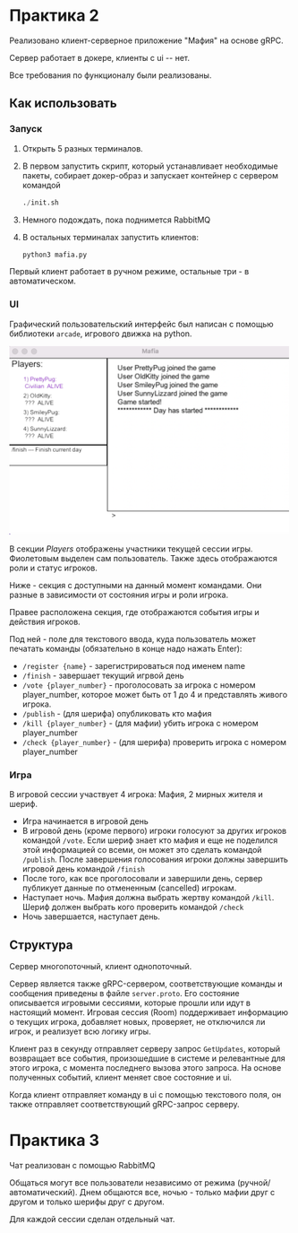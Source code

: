 # Практика 2

Реализовано клиент-серверное приложение "Мафия" на основе gRPC. 

Сервер работает в докере, клиенты с ui -- нет. 

Все требования по функционалу были реализованы.

## Как использовать

### Запуск

1. Открыть 5 разных терминалов.
2. В первом запустить скрипт, который устанавливает необходимые пакеты, собирает докер-образ и запускает контейнер с сервером командой

    ```python
    ./init.sh
    ```
3. Немного подождать, пока поднимется RabbitMQ

4. В остальных терминалах запустить клиентов: 
    ```python
    python3 mafia.py
    ```

Первый клиент работает в ручном режиме, остальные три - в автоматическом. 

### UI
Графический пользовательский интерфейс был написан с помощью библиотеки `arcade`, игрового движка на python. 

<img src="src/ui.png" width="500">

В секции *Players* отображены участники текущей сессии игры. Фиолетовым выделен сам пользователь. Также здесь отображаются роли и статус игроков. 

Ниже - секция с доступными на данный момент командами. Они разные в зависимости от состояния игры и роли игрока. 

Правее расположена секция, где отображаются события игры и действия игроков. 

Под ней - поле для текстового ввода, куда пользователь может печатать команды (обязательно в конце надо нажать Enter): 

- `/register {name}` - зарегистрироваться под именем name
- `/finish` - завершает текущий игрвой день
- `/vote {player_number}` - проголосовать за игрока с номером player_number, которое может быть от 1 до 4 и представлять живого игрока. 
- `/publish` - (для шерифа) опубликовать кто мафия 
- `/kill {player_number}` - (для мафии) убить игрока с номером player_number
- `/check {player_number}` - (для шерифа) проверить игрока с номером player_number


### Игра
В игровой сессии участвует 4 игрока: Мафия, 2 мирных жителя и шериф. 

- Игра начинается в игровой день
- В игровой день (кроме первого) игроки голосуют за других игроков командой `/vote`. Если шериф знает кто мафия и еще не поделился этой информацией со всеми, он может это сделать командой `/publish`. После завершения голосования игроки должны завершить игровой день командой `/finish`
- После того, как все проголосовали и завершили день, сервер публикует данные по отмененным (cancelled) игрокам. 
- Наступает ночь. Мафия должна выбрать жертву командой `/kill`. Шериф должен выбрать кого проверить командой `/check`
- Ночь завершается, наступает день.  

## Структура

Сервер многопоточный, клиент однопоточный. 

Сервер является также gRPC-сервером, соответствующие команды и сообщения приведены в файле `server.proto`. Его состояние описывается игровыми сессиями, которые прошли или идут в настоящий момент. Игровая сессия (Room) поддерживает информацию о текущих игрока, добавляет новых, проверяет, не отключился ли игрок, и реализует всю логику игры. 

Клиент раз в секунду отправляет серверу запрос `GetUpdates`, который возвращает все события, произошедшие в системе и релевантные для этого игрока, с момента последнего вызова этого запроса. На основе полученных событий, клиент меняет свое состояние и ui. 

Когда клиент отправляет команду в ui с помощью текстового поля, он также отправляет соответствующий gRPC-запрос серверу. 

# Практика 3
Чат реализован с помощью RabbitMQ

Общаться могут все пользователи независимо от режима (ручной/автоматический). Днем общаются все, ночью - только мафии друг с другом и только шерифы друг с другом.

Для каждой сессии сделан отдельный чат. 